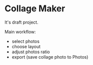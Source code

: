 # Collage Maker

It's draft project.   

Main workflow:  
- select photos  
- choose layout  
- adjust photos ratio  
- export (save collage photo to Photos)  